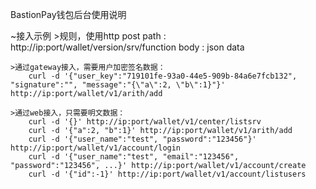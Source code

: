 BastionPay钱包后台使用说明

~接入示例
    >规则，使用http post
    	path : http://ip:port/wallet/version/srv/function
    	body : json data

    >通过gateway接入，需要用户加密签名数据：
      	curl -d '{"user_key":"719101fe-93a0-44e5-909b-84a6e7fcb132", "signature":"", "message":"{\"a\":2, \"b\":1}"}' http://ip:port/wallet/v1/arith/add

    >通过web接入，只需要明文数据：
    	curl -d '{}' http://ip:port/wallet/v1/center/listsrv
    	curl -d '{"a":2, "b":1}' http://ip:port/wallet/v1/arith/add
    	curl -d '{"user_name":"test", "password":"123456"}' http://ip:port/wallet/v1/account/login
    	curl -d '{"user_name":"test", "email":"123456", "password":"123456", ...}' http://ip:port/wallet/v1/account/create
    	curl -d '{"id":-1}' http://ip:port/wallet/v1/account/listusers